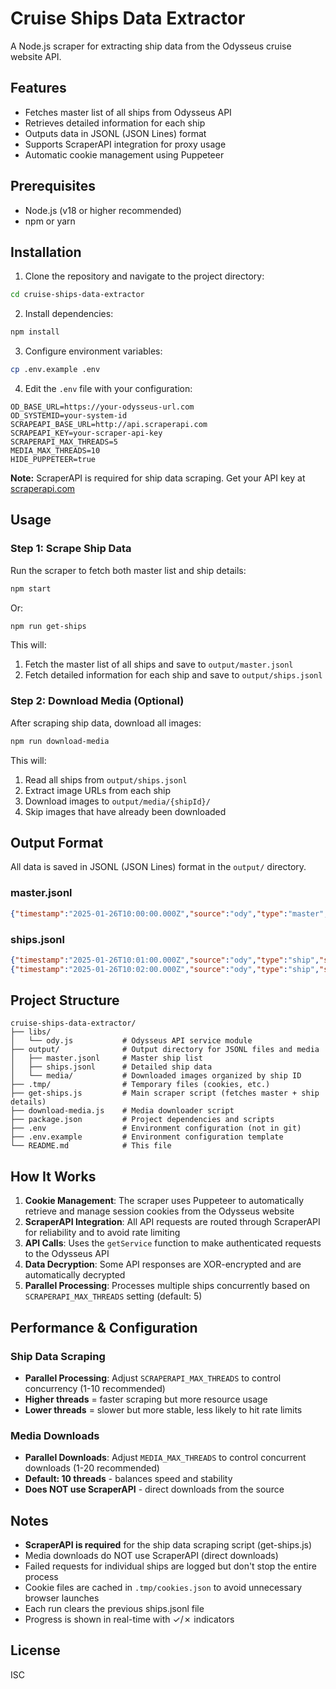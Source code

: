 # Cruise Ships Data Extractor

A Node.js scraper for extracting ship data from the Odysseus cruise website API.

## Features

- Fetches master list of all ships from Odysseus API
- Retrieves detailed information for each ship
- Outputs data in JSONL (JSON Lines) format
- Supports ScraperAPI integration for proxy usage
- Automatic cookie management using Puppeteer

## Prerequisites

- Node.js (v18 or higher recommended)
- npm or yarn

## Installation

1. Clone the repository and navigate to the project directory:
```bash
cd cruise-ships-data-extractor
```

2. Install dependencies:
```bash
npm install
```

3. Configure environment variables:
```bash
cp .env.example .env
```

4. Edit the `.env` file with your configuration:
```
OD_BASE_URL=https://your-odysseus-url.com
OD_SYSTEMID=your-system-id
SCRAPEAPI_BASE_URL=http://api.scraperapi.com
SCRAPEAPI_KEY=your-scraper-api-key
SCRAPERAPI_MAX_THREADS=5
MEDIA_MAX_THREADS=10
HIDE_PUPPETEER=true
```

**Note:** ScraperAPI is required for ship data scraping. Get your API key at [scraperapi.com](https://www.scraperapi.com/)

## Usage

### Step 1: Scrape Ship Data

Run the scraper to fetch both master list and ship details:

```bash
npm start
```

Or:

```bash
npm run get-ships
```

This will:
1. Fetch the master list of all ships and save to `output/master.jsonl`
2. Fetch detailed information for each ship and save to `output/ships.jsonl`

### Step 2: Download Media (Optional)

After scraping ship data, download all images:

```bash
npm run download-media
```

This will:
1. Read all ships from `output/ships.jsonl`
2. Extract image URLs from each ship
3. Download images to `output/media/{shipId}/`
4. Skip images that have already been downloaded

## Output Format

All data is saved in JSONL (JSON Lines) format in the `output/` directory.

### master.jsonl
```json
{"timestamp":"2025-01-26T10:00:00.000Z","source":"ody","type":"master","data":{...}}
```

### ships.jsonl
```json
{"timestamp":"2025-01-26T10:01:00.000Z","source":"ody","type":"ship","shipId":123,"data":{...}}
{"timestamp":"2025-01-26T10:02:00.000Z","source":"ody","type":"ship","shipId":124,"data":{...}}
```

## Project Structure

```
cruise-ships-data-extractor/
├── libs/
│   └── ody.js           # Odysseus API service module
├── output/              # Output directory for JSONL files and media
│   ├── master.jsonl     # Master ship list
│   ├── ships.jsonl      # Detailed ship data
│   └── media/           # Downloaded images organized by ship ID
├── .tmp/                # Temporary files (cookies, etc.)
├── get-ships.js         # Main scraper script (fetches master + ship details)
├── download-media.js    # Media downloader script
├── package.json         # Project dependencies and scripts
├── .env                 # Environment configuration (not in git)
├── .env.example         # Environment configuration template
└── README.md            # This file
```

## How It Works

1. **Cookie Management**: The scraper uses Puppeteer to automatically retrieve and manage session cookies from the Odysseus website
2. **ScraperAPI Integration**: All API requests are routed through ScraperAPI for reliability and to avoid rate limiting
3. **API Calls**: Uses the `getService` function to make authenticated requests to the Odysseus API
4. **Data Decryption**: Some API responses are XOR-encrypted and are automatically decrypted
5. **Parallel Processing**: Processes multiple ships concurrently based on `SCRAPERAPI_MAX_THREADS` setting (default: 5)

## Performance & Configuration

### Ship Data Scraping
- **Parallel Processing**: Adjust `SCRAPERAPI_MAX_THREADS` to control concurrency (1-10 recommended)
- **Higher threads** = faster scraping but more resource usage
- **Lower threads** = slower but more stable, less likely to hit rate limits

### Media Downloads
- **Parallel Downloads**: Adjust `MEDIA_MAX_THREADS` to control concurrent downloads (1-20 recommended)
- **Default: 10 threads** - balances speed and stability
- **Does NOT use ScraperAPI** - direct downloads from the source

## Notes

- **ScraperAPI is required** for the ship data scraping script (get-ships.js)
- Media downloads do NOT use ScraperAPI (direct downloads)
- Failed requests for individual ships are logged but don't stop the entire process
- Cookie files are cached in `.tmp/cookies.json` to avoid unnecessary browser launches
- Each run clears the previous ships.jsonl file
- Progress is shown in real-time with ✓/✗ indicators

## License

ISC
